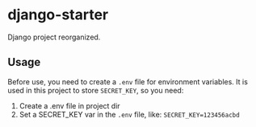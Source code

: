 # django-starter
Django project reorganized.

## Usage

Before use, you need to create a `.env` file for environment variables. It is used in this project to store 
`SECRET_KEY`, so you need:

1. Create a .env file in project dir
2. Set a SECRET_KEY var in the `.env` file, like: `SECRET_KEY=123456acbd`
